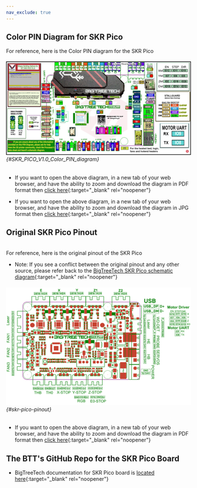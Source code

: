 ```yaml
---
nav_exclude: true
---
```

## Color PIN Diagram for SKR Pico

For reference, here is the Color PIN diagram for the SKR Pico
<span> <br> </span>

###### ![](./images/SKR_PICO_V1.0_Color_PIN_diagram.jpg) {#SKR_PICO_V1.0_Color_PIN_diagram}

* If you want to open the above diagram, in a new tab of your web browser, and have the ability to zoom and download the diagram in PDF format then [click here](./images/SKR_PICO_V1.0_Color_PIN_diagram.pdf){:target="_blank" rel="noopener"}

* If you want to open the above diagram, in a new tab of your web browser, and have the ability to zoom and download the diagram in JPG format then [click here](./images/SKR_PICO_V1.0_Color_PIN_diagram.jpg){:target="_blank" rel="noopener"}

## Original SKR Pico Pinout
<span> <br> </span>
For reference, here is the original pinout of the SKR Pico

* Note: If you see a conflict between the original pinout and any other source, please refer back to the [BigTreeTech SKR Pico schematic diagram](<./images/BTT SKR Pico V1.0-SCH.pdf>){:target="_blank" rel="noopener"}
<span> <br> </span>

###### ![](./images/skr-pico-pinout.png) {#skr-pico-pinout}

* If you want to open the above diagram, in a new tab of your web browser, and have the ability to zoom and download the diagram in PDF format then [click here](<./images/BTT SKR Pico V1.0-PIN.pdf>){:target="_blank" rel="noopener"}

## The BTT's GitHub Repo for the SKR Pico Board

* BigTreeTech documentation for SKR Pico board is [located here](https://github.com/bigtreetech/SKR-Pico){:target="_blank" rel="noopener"}
